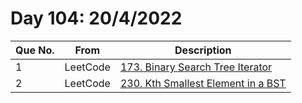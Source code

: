 # Day 104: 20/4/2022

| Que No. | From | Description |
| --- | --- | --- |
| 1 | LeetCode | [173. Binary Search Tree Iterator](https://leetcode.com/problems/binary-search-tree-iterator/) |
| 2 | LeetCode | [230. Kth Smallest Element in a BST](https://leetcode.com/problems/kth-smallest-element-in-a-bst/) |
